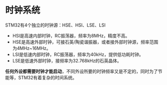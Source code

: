 # 时钟系统

STM32有4个独立的时钟源：HSE、HSI、LSE、LSI

* HSI是高速内部时钟，RC振荡器，频率为8MHz，精度不高。
* HSE是高速外部时钟，可接石英/陶瓷谐振器，或者接外部时钟源，频率范围为4MHz~16MHz。
* LSI是低速内部时钟，RC振荡器，频率为40kHz，提供低功耗时钟。　
* LSE是低速外部时钟，接频率为32.768kHz的石英晶体。

**任何外设都需要时钟才能启动**，不同外设所要的时钟频率又是不定的，同时为了节能等，STM32有着复杂的时间系统。